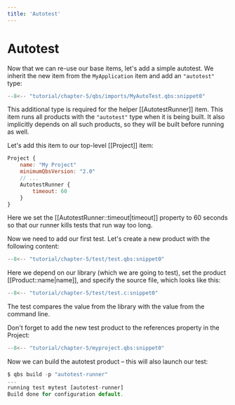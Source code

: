 ```yaml
---
title: 'Autotest'
---
```


# Autotest

Now that we can re-use our base items, let's add a simple autotest. We inherit the new item
from the `MyApplication` item and add an `"autotest"` type:

```qml title="qbs/imports/MyAutoTest.qbs"
--8<-- "tutorial/chapter-5/qbs/imports/MyAutoTest.qbs:snippet0"
```
This additional type is required for the helper [[AutotestRunner]] item. This item runs all
products with the `"autotest"` type when it is being built. It also implicitly depends on all
such products, so they will be built before running as well.

Let's add this item to our top-level [[Project]] item:

```qml hl_lines="5-7"
Project {
    name: "My Project"
    minimumQbsVersion: "2.0"
    // ...
    AutotestRunner {
        timeout: 60
    }
}
```
Here we set the [[AutotestRunner::timeout|timeout]] property to 60 seconds so that our runner
kills tests that run way too long.

Now we need to add our first test. Let's create a new product with the following content:

```qml title="test/test.qbs"
--8<-- "tutorial/chapter-5/test/test.qbs:snippet0"
```
Here we depend on our library (which we are going to test), set the product
[[Product::name|name]], and specify the source file, which looks like this:
```c title="test/test.c"
--8<-- "tutorial/chapter-5/test/test.c:snippet0"
```
The test compares the value from the library with the value from the command line.

Don't forget to add the new test product to the references property in the Project:
```qml title="myproject.qbs"
--8<-- "tutorial/chapter-5/myproject.qbs:snippet0"
```
Now we can build the autotest product – this will also launch our test:
```qml
$ qbs build -p "autotest-runner"
...
running test mytest [autotest-runner]
Build done for configuration default.
```
